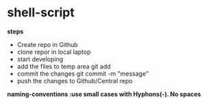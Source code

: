 # shell-script

**steps**
* Create repo in Github
* clone repor in local laptop
* start developing
* add the files to temp area
   git add  <file-name>
* commit the changes
   git commit -m "message"
* push the changes to Github/Central repo

**naming-conventions :use small cases with Hyphons(-). No spaces**